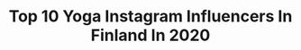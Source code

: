 ---
title: Top 10 Yoga Instagram Influencers In Finland In 2020
description: >-
  Find top yoga Instagram influencers in Finland in 2020. Most popular hashtags: #tb #weekend #happy #arvonta.
platform: Instagram
profiles:
  - username: "kriselda"
    fullname: >-
      𝐊 𝐑 𝐈 𝐒 𝐄 𝐋 𝐃 𝐀
    location: "Finland"
    followers: 10665
    engagement: 686
    commentsToLikes: 0.091195
    avatar: "https://scontent-amt2-1.cdninstagram.com/v/t51.2885-19/s320x320/52125577_1746988845402028_4420156551772241920_n.jpg?_nc_ht=scontent-amt2-1.cdninstagram.com&_nc_ohc=MNu6atu76ecAX9-JoJK&oh=05cb2c9fd09ea0a235668adacc7acd6c&oe=5EB9691D"
    verified: false
    hashtags: "#puppyyoga, #epl10, #tipatontammikuu, #lumene50"
  - username: "vilmape"
    fullname: >-
      VILMA P. - Yoga & Wellbeing
    location: "Finland"
    followers: 26327
    engagement: 264
    commentsToLikes: 0.028229
    avatar: "https://scontent-ams4-1.cdninstagram.com/v/t51.2885-19/s320x320/66487372_347556412839255_1300737567217418240_n.jpg?_nc_ht=scontent-ams4-1.cdninstagram.com&_nc_ohc=zOOysxbC2sUAX9I-dC-&oh=fd26657bb53376c74fc5ddf7114c1ec7&oe=5EB2DDD8"
    verified: false
    hashtags: "#nature, #oddlygoodbarista, #bond, #organiccosmetics"
  - username: "essirundgren"
    fullname: >-
      Essi Rundgren
    location: "Finland"
    followers: 3538
    engagement: 1523
    commentsToLikes: 0.078434
    avatar: "https://scontent-ort2-1.cdninstagram.com/v/t51.2885-19/s320x320/91577652_500388963970968_6178604518821855232_n.jpg?_nc_ht=scontent-ort2-1.cdninstagram.com&_nc_ohc=Y9fMKLYOoe0AX8t1DYS&oh=463540c7abc876912cb9771e93343d58&oe=5EB9BB0F"
    verified: false
    hashtags: "#galaxyhair, #longbob, #pullthroughbraid, #tangledandtrue"
  - username: "ttaruannikas"
    fullname: >-
      Taru Annika
    location: "Finland"
    followers: 2240
    engagement: 1508
    commentsToLikes: 0.435779
    avatar: "https://scontent-lhr8-1.cdninstagram.com/v/t51.2885-19/s320x320/69699708_2464668390446156_768523958839410688_n.jpg?_nc_ht=scontent-lhr8-1.cdninstagram.com&_nc_ohc=chMpBnTDzT0AX8fkGpq&oh=a636c232064a43f07fb4c3b92ddb68a1&oe=5EB97C93"
    verified: false
    hashtags: "#ministylefinland, #giveaway, #strong, #selflove"
  - username: "sannahelmensola"
    fullname: >-
      Sanna Helmensola
    location: "Finland"
    followers: 2094
    engagement: 1342
    commentsToLikes: 0.431037
    avatar: "https://scontent-ams4-1.cdninstagram.com/v/t51.2885-19/s320x320/84338714_801039150415525_1686929468716744704_n.jpg?_nc_ht=scontent-ams4-1.cdninstagram.com&_nc_ohc=9Z_YNXTktbQAX9A1zgC&oh=39bce5f057c6b52827265969a8b40c11&oe=5EBAC294"
    verified: false
    hashtags: "#inspiredbymoms, #disney, #instamamasfinland, #huoletonhelmikuu"
  - username: "innatahtinen"
    fullname: >-
      Inna / Miss Helsinki 2020 ✨
    location: "Finland"
    followers: 5601
    engagement: 1783
    commentsToLikes: 0.024261
    avatar: "https://scontent-ams4-1.cdninstagram.com/v/t51.2885-19/s320x320/74649506_2740189376024813_1723839567255044096_n.jpg?_nc_ht=scontent-ams4-1.cdninstagram.com&_nc_ohc=1oQrLrzE-pIAX-7M8Yc&oh=e57f3ea11e4359c7996c19b210ac1be2&oe=5EB9276C"
    verified: false
    hashtags: "#happy, #relax, #homesweethome, #elevenaustraliafinland"
  - username: "rantaaho.alisa"
    fullname: >-
      Alisa Ranta-Aho
    location: "Finland"
    followers: 3792
    engagement: 1080
    commentsToLikes: 0.138167
    avatar: "https://scontent-amt2-1.cdninstagram.com/v/t51.2885-19/s320x320/90037110_278845889766347_4316142588575875072_n.jpg?_nc_ht=scontent-amt2-1.cdninstagram.com&_nc_ohc=txbZco03IjEAX-2nsjF&oh=598158706d9b1eabb64b2f5e37af8956&oe=5EB8E752"
    verified: false
    hashtags: "#bloggaaja, #parempimin, #uusimaa, #april"
  - username: "essimaaninka"
    fullname: >-
      Essi Maria Maaninka
    location: "Finland"
    followers: 17837
    engagement: 313
    commentsToLikes: 0.024588
    avatar: "https://scontent-ams4-1.cdninstagram.com/v/t51.2885-19/s320x320/87600205_818537225332639_6794961711964094464_n.jpg?_nc_ht=scontent-ams4-1.cdninstagram.com&_nc_ohc=WksL06rYqC4AX_TXe7R&oh=eaf2db0b1fb249e62d271544efd1648f&oe=5EB6CA18"
    verified: false
    hashtags: "#thulusdhoo, #iciw, #houseofbrandon, #thankful"
  - username: "piruetti"
    fullname: >-
      Piruetti Oy
    location: "Finland"
    followers: 11632
    engagement: 1156
    commentsToLikes: 0.087589
    avatar: "https://scontent-amt2-1.cdninstagram.com/v/t51.2885-19/s320x320/82436982_3388856137822274_3803791494544883712_n.jpg?_nc_ht=scontent-amt2-1.cdninstagram.com&_nc_ohc=tQox__l5rcMAX9F1yTU&oh=89995f1e168c35ab115ccd8021e4d895&oe=5EB7D3CA"
    verified: false
    hashtags: "#wellness, #cheer, #voimistelu, #valentinesweekend"
  - username: "veerakononen"
    fullname: >-
      Veera Könönen | Wellnessmalli
    location: "Finland"
    followers: 7321
    engagement: 1745
    commentsToLikes: 0.063056
    avatar: "https://scontent-atl3-1.cdninstagram.com/v/t51.2885-19/s320x320/82010475_190628998924899_4387870539578867712_n.jpg?_nc_ht=scontent-atl3-1.cdninstagram.com&_nc_ohc=jGooJuZ8vGcAX-BGqbp&oh=eafa0928dde90ac49d61bc2b8e075a47&oe=5EBA41F6"
    verified: false
    hashtags: "#motivaatio, #helsinki, #ptvgym, #ptvatanen"
---